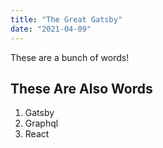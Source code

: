 ```yaml
---
title: "The Great Gatsby"
date: "2021-04-09"
---
```


These are a bunch of words!

## These Are Also Words

1. Gatsby
2. Graphql
3. React

